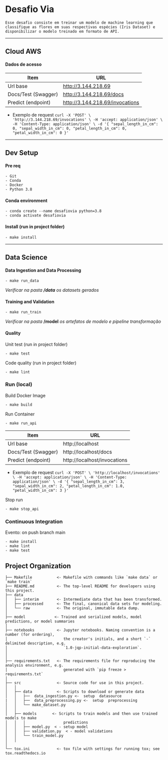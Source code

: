 # Desafio Via
    Esse desafio consiste em treinar um modelo de machine learning que classifique as flores em suas respectivas espécies (Iris Dataset) e disponibilizar o modelo treinado em formato de API.
---
## Cloud AWS

#### Dados de acesso
| Item | URL |
|------|-----|
| Url base | http://3.144.218.69 |
| Docs/Test (Swagger) | http://3.144.218.69/docs |
| Predict (endpoint) | http://3.144.218.69/invocations |

- Exemplo de request
`
curl -X 'POST' \
  'http://3.144.218.69/invocations' \
  -H 'accept: application/json' \
  -H 'Content-Type: application/json' \
  -d '{
  "sepal_length_in_cm": 0,
  "sepal_width_in_cm": 0,
  "petal_length_in_cm": 0,
  "petal_width_in_cm": 0
}'
`    
---

## Dev Setup 

#### Pre req
    - Git
    - Conda
    - Docker
    - Python 3.8

#### Conda environment
    - conda create --name desafiovia python=3.8
    - conda activate desafiovia

#### Install (run in project folder)
    - make install
---
## Data Science
#### Data Ingestion and Data Processing

    - make run_data
*Verificar na pasta **/data** os datasets gerados*
    
#### Training and Validation

    - make run_train
*Verificar na pasta* **/model** *os artefatos de modelo e pipeline transformação*
    
#### Quality 

Unit test (run in project folder)
    
    - make test

Code quality (run in project folder)

    - make lint

### Run (local)

Build Docker Image

    - make build

Run Container

    - make run_api
    
| Item | URL |
|------|-----|
| Url base | http://localhost |
| Docs/Test (Swagger) | http://localhost/docs |
| Predict (endpoint) | http://localhost/invocations |

- Exemplo de request
`
curl -X 'POST' \
  'http://localhost/invocations' \
  -H 'accept: application/json' \
  -H 'Content-Type: application/json' \
  -d '{
  "sepal_length_in_cm": 3,
  "sepal_width_in_cm": 2,
  "petal_length_in_cm": 1.0,
  "petal_width_in_cm": 3
}'
`    

Stop run 

    - make stop_api


### Continuous Integration

Evento: on push branch main
    
    - make install
    - make lint
    - make test

Project Organization
------------

    ├── Makefile           <- Makefile with commands like `make data` or `make train`
    ├── README.md          <- The top-level README for developers using this project.
    ├── data
    │   ├── interim        <- Intermediate data that has been transformed.
    │   ├── processed      <- The final, canonical data sets for modeling.
    │   └── raw            <- The original, immutable data dump.
    │
    ├── model             <- Trained and serialized models, model predictions, or model summaries
    │
    ├── notebooks          <- Jupyter notebooks. Naming convention is a number (for ordering),
    │                         the creator's initials, and a short `-` delimited description, e.g.
    │                         `1.0-jqp-initial-data-exploration`.
    │
    │
    ├── requirements.txt   <- The requirements file for reproducing the analysis environment, e.g.
    │                         generated with `pip freeze > requirements.txt`
    │
    ├── src                <- Source code for use in this project.
    │   │
    │   ├── data           <- Scripts to download or generate data
    │   │   ├──  data_ingestion.py <-  setup  datasource    
    |   │   ├──  data_preprocessing.py <-  setup  preprocessing
    │   │   └── make_dataset.py
    │   │
    │   ├── models       <- Scripts to train models and then use trained models to make
    │   │   │                 predictions
    │   │   ├── model.py  < - setup model
    │   │   ├── validation.py  < - model validations
    │   │   └── train_model.py  
    │   │
    │
    └── tox.ini            <- tox file with settings for running tox; see tox.readthedocs.io

